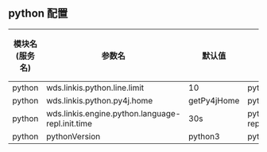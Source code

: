 ## python 配置


| 模块名(服务名) | 参数名 | 默认值 | 描述 | 是否引用|
| -------- | -------- | ----- |----- |  -----   |
|python|wds.linkis.python.line.limit|10|python.line.limit|
|python|wds.linkis.python.py4j.home |getPy4jHome  |python.py4j.home|
|python|wds.linkis.engine.python.language-repl.init.time|30s|python.language-repl.init.time|
|python|pythonVersion|python3|pythonVersion|

